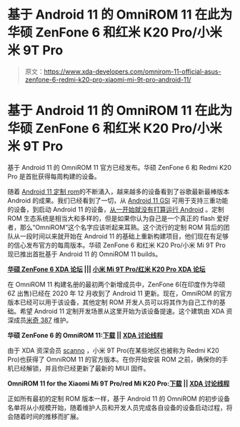 # 基于 Android 11 的 OmniROM 11 在此为华硕 ZenFone 6 和红米 K20 Pro/小米米 9T Pro

> 原文：<https://www.xda-developers.com/omnirom-11-official-asus-zenfone-6-redmi-k20-pro-xiaomi-mi-9t-pro-android-11/>

# 基于 Android 11 的 OmniROM 11 在此为华硕 ZenFone 6 和红米 K20 Pro/小米米 9T Pro

基于 Android 11 的 OmniROM 11 官方已经发布。华硕 ZenFone 6 和 Redmi K20 Pro 是首批获得每周构建的设备。

随着 [Android 11 定制 rom](https://www.xda-developers.com/android-11-custom-rom-list/)的不断涌入，越来越多的设备看到了谷歌最新最棒版本 Android 的成果。我们已经看到了一切，从 [Android 11 GSI](https://www.xda-developers.com/developer-boots-android-11-22-older-devices-project-treble-gsi/) 可用于支持三重功能的设备，到启动 Android 11 的设备，[从一开始就没有打算运行 Android](https://www.xda-developers.com/raspberry-pi-4-gets-a-taste-of-android-11-via-omnirom/) 。定制 ROM 生态系统是相当大和多样的，但是如果你认为自己是一个真正的 flash 爱好者，那么“OmniROM”这个名字应该听起来耳熟。这个流行的定制 ROM 背后的团队从一段时间以来就开始在 Android 11 的基础上重新构建项目，他们现在有足够的信心发布官方的每周版本。华硕 ZenFone 6 和红米 K20 Pro/小米 Mi 9T Pro 现已推出首批基于 Android 11 的 OmniROM 11 builds。

**[华硕 ZenFone 6 XDA 论坛](https://forum.xda-developers.com/c/asus-zenfone-6-2019.8903/) ||| [小米 Mi 9T Pro/红米 K20 Pro XDA 论坛](https://forum.xda-developers.com/c/redmi-k20-pro-xiaomi-mi-9t-pro.8953/)**

在 OmniROM 11 构建名册的最初两个新增成员中，ZenFone 6(在印度作为华硕 6Z 出售)已经在 2020 年 12 月收到了 Android 11 更新。现在，OmniROM 的官方版本已经可以用于该设备，其他定制 ROM 开发人员可以将其作为自己工作的基础。希望 Android 11 定制开发场景从这里开始为该设备提速。这个建筑由 XDA 资深成员[米奇 387](https://forum.xda-developers.com/m/micky387.4251307/) 维护。

**华硕 ZenFone 6 的 OmniROM 11:[下载](https://dl.omnirom.org/zenfone6/) || [XDA 讨论线程](https://forum.xda-developers.com/t/rom-official-omnirom-android-r-11-for-zenfone6-2019.3999441/)**

由于 XDA 资深会员 [scanno](https://forum.xda-developers.com/m/scanno.905572/) ，小米 9T Pro(在某些地区也被称为 Redmi K20 Pro)也获得了 OmniROM 11 的官方版本。在你开始安装 ROM 之前，确保你的手机已经解锁，并且你已经更新了最新的 MIUI 固件。

**OmniROM 11 for the Xiaomi Mi 9T Pro/red Mi K20 Pro:[下载](https://dl.omnirom.org/raphael/) || [XDA 讨论线程](https://forum.xda-developers.com/t/rom-11-0-omnirom-for-raphael-unofficial.4207109/)**

正如所有最初的定制 ROM 版本一样，基于 Android 11 的 OmniROM 的初步设备名单将从小规模开始，随着维护人员和开发人员完成各自设备的设备启动过程，将会随着时间的推移而扩展。